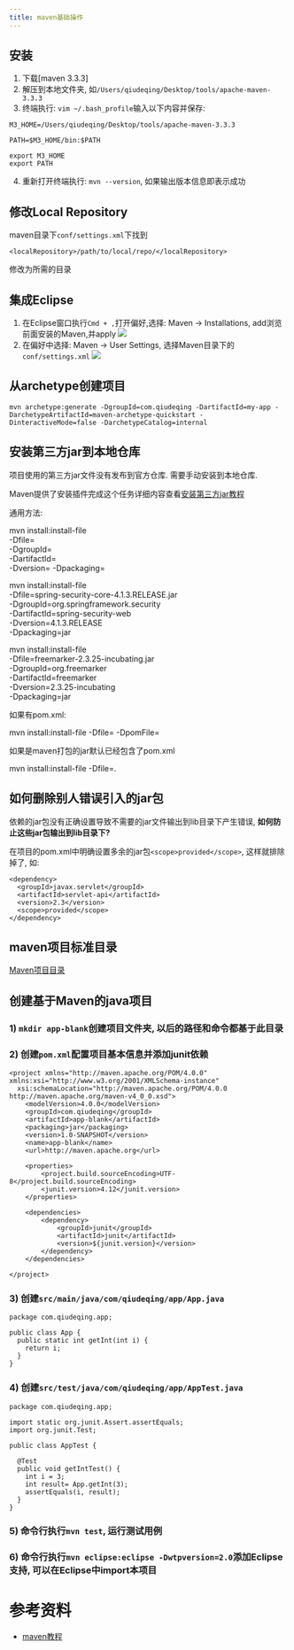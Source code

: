 ```yaml
---
title: maven基础操作
---
```


## 安装

1. 下载[maven 3.3.3]
2. 解压到本地文件夹, 如`/Users/qiudeqing/Desktop/tools/apache-maven-3.3.3`
3. 终端执行: `vim ~/.bash_profile`输入以下内容并保存:

  ```
  M3_HOME=/Users/qiudeqing/Desktop/tools/apache-maven-3.3.3

  PATH=$M3_HOME/bin:$PATH

  export M3_HOME
  export PATH
  ```
4. 重新打开终端执行: `mvn --version`, 如果输出版本信息即表示成功




## 修改Local Repository

maven目录下`conf/settings.xml`下找到

```
<localRepository>/path/to/local/repo/</localRepository>
```

修改为所需的目录

## 集成Eclipse

1. 在Eclipse窗口执行`Cmd + ,`打开偏好,选择: Maven -> Installations, add浏览前面安装的Maven,并apply
  ![][2]
2. 在偏好中选择: Maven -> User Settings, 选择Maven目录下的`conf/settings.xml`
  ![][3]

## 从archetype创建项目

```
mvn archetype:generate -DgroupId=com.qiudeqing -DartifactId=my-app -DarchetypeArtifactId=maven-archetype-quickstart -DinteractiveMode=false -DarchetypeCatalog=internal
```

## 安装第三方jar到本地仓库

项目使用的第三方jar文件没有发布到官方仓库. 需要手动安装到本地仓库.

Maven提供了安装插件完成这个任务详细内容查看[安装第三方jar教程][4]

通用方法:

  mvn install:install-file \
    -Dfile=<path-to-file> \
    -DgroupId=<group-id> \
    -DartifactId=<artifact-id> \
    -Dversion=<version>
    -Dpackaging=<packaging>


  mvn install:install-file \
    -Dfile=spring-security-core-4.1.3.RELEASE.jar \
    -DgroupId=org.springframework.security \
    -DartifactId=spring-security-web \
    -Dversion=4.1.3.RELEASE \
    -Dpackaging=jar


  mvn install:install-file \
    -Dfile=freemarker-2.3.25-incubating.jar \
    -DgroupId=org.freemarker \
    -DartifactId=freemarker \
    -Dversion=2.3.25-incubating \
    -Dpackaging=jar


如果有pom.xml:


  mvn install:install-file -Dfile=<path-to-file> -DpomFile=<path-to-pomfile>

如果是maven打包的jar默认已经包含了pom.xml

  mvn install:install-file -Dfile=<path-to-file>.

## 如何删除别人错误引入的jar包

依赖的jar包没有正确设置<scope>导致不需要的jar文件输出到lib目录下产生错误, **如何防止这些jar包输出到lib目录下?**

在项目的pom.xml中明确设置多余的jar包`<scope>provided</scope>`, 这样就排除掉了, 如:

```
<dependency>
  <groupId>javax.servlet</groupId>
  <artifactId>servlet-api</artifactId>
  <version>2.3</version>
  <scope>provided</scope>
</dependency>
```

## maven项目标准目录

[Maven项目目录][1]

## 创建基于Maven的java项目

### 1) `mkdir app-blank`创建项目文件夹, 以后的路径和命令都基于此目录

### 2) 创建`pom.xml`配置项目基本信息并添加junit依赖

```
<project xmlns="http://maven.apache.org/POM/4.0.0" xmlns:xsi="http://www.w3.org/2001/XMLSchema-instance"
  xsi:schemaLocation="http://maven.apache.org/POM/4.0.0 http://maven.apache.org/maven-v4_0_0.xsd">
    <modelVersion>4.0.0</modelVersion>
    <groupId>com.qiudeqing</groupId>
    <artifactId>app-blank</artifactId>
    <packaging>jar</packaging>
    <version>1.0-SNAPSHOT</version>
    <name>app-blank</name>
    <url>http://maven.apache.org</url>

    <properties>
        <project.build.sourceEncoding>UTF-8</project.build.sourceEncoding>
        <junit.version>4.12</junit.version>
    </properties>

    <dependencies>
        <dependency>
            <groupId>junit</groupId>
            <artifactId>junit</artifactId>
            <version>${junit.version}</version>
        </dependency>
    </dependencies>

</project>
```

### 3) 创建`src/main/java/com/qiudeqing/app/App.java`

```
package com.qiudeqing.app;

public class App {
  public static int getInt(int i) {
    return i;
  }
}
```

### 4) 创建`src/test/java/com/qiudeqing/app/AppTest.java`

```
package com.qiudeqing.app;

import static org.junit.Assert.assertEquals;
import org.junit.Test;

public class AppTest {

  @Test
  public void getIntTest() {
    int i = 3;
    int result= App.getInt(3);
    assertEquals(i, result);
  }
}
```

### 5) 命令行执行`mvn test`, 运行测试用例

### 6) 命令行执行`mvn eclipse:eclipse -Dwtpversion=2.0`添加Eclipse支持, 可以在Eclipse中import本项目


# 参考资料
- [maven教程][6]

[6]: http://tutorials.jenkov.com/maven/your-first-maven-project.html
[5]: https://maven.apache.org/guides/introduction/introduction-to-the-standard-directory-layout.html
[4]: https://maven.apache.org/guides/mini/guide-3rd-party-jars-local.html
[3]: https://cloud.githubusercontent.com/assets/5894015/8509962/9144bef4-22f9-11e5-86d8-2f53b69c1563.png
[2]: https://cloud.githubusercontent.com/assets/5894015/8509957/762278fa-22f9-11e5-81c6-e8ba728c5d2d.png
[1]: http://mirrors.hust.edu.cn/apache/maven/maven-3/3.3.3/binaries/apache-maven-3.3.3-bin.tar.gz
